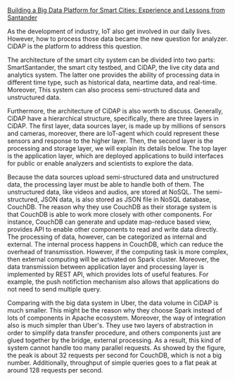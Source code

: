 [Building a Big Data Platform for Smart Cities: Experience and Lessons from Santander](https://ieeexplore.ieee.org/abstract/document/7207275/)

As the development of industry, IoT also get involved in our daily lives. However, how to process those data became the new question for analyzer. CiDAP is the platform to address this question. 

The architecture of the smart city system can be divided into two parts: SmartSantander, the smart city testbed, and CiDAP, the live city data and analytics system. The latter one provides the ability of processing data in different time type, such as historical data, neartime data, and real-time. Moreover, This system can also process semi-structured data and unstructured data.

Furthermore, the architecture of CiDAP is also worth to discuss. Generally, CiDAP have a hierarchical structure, specifically, there are three layers in CiDAP. The first layer, data sources layer, is made up by millions of sensors and cameras, moreover, there are IoT-agent which could represent these sensors and response to the higher layer. Then, the second layer is the processing and storage layer, we will explain its details below. The top layer is the application layer, which are deployed applications to build interfaces for public or enable analyzers and scientists to explore the data.

Because the data sources upload semi-structured data and unstructured data, the processing layer must be able to handle both of them. The unstructured data, like videos and audios, are stored at NoSQL. The semi-structured, JSON data, is also stored as JSON file in NoSQL database, CouchDB. The reason why they use CouchDB as their storage system is that CouchDB is able to work more closely with other components. For instance, CouchDB can generate and update map-reduce based view, provides API to enable other components to read and write data directly. The processing of data, however, can be categorized as internal and external. The internal process happens in CouchDB, which can reduce the overhead of transmisstion. However, if the computing task is more complex, then external computing will be activated on Spark cluster. Moreover, the data transmission between application layer and processing layer is implemented by REST API, which provides lots of useful features. For example, the push notifiction mechanism also allows that applications do not need to send multiple query. 

Comparing with the big data system in Uber, the data volume in CiDAP is much smaller. This might be the reason why they choose Spark instead of lots of components in Apache ecosystem.  Moreover, the way of integration also is much simpler than Uber's. They use two layers of abstraction in order to simplify data transfer procedure, and others components just are glued together by the bridge, external processing. As a result, this kind of system cannot handle too many parallel requests. As showed by the figure, the peak is about 32 requests per second for CouchDB, which is not a big number. Additionally, throughput of simple queries goes to a flat peak at around 128 requests per second. 